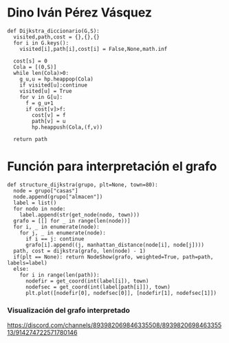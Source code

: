 # Dino Iván Pérez Vásquez

```
def Dijkstra_diccionario(G,S):
  visited,path,cost = {},{},{}
  for i in G.keys():
    visited[i],path[i],cost[i] = False,None,math.inf

  cost[s] = 0
  Cola = [(0,S)]
  while len(Cola)>0:
    g_u,u = hp.heappop(Cola)
    if visited[u]:continue
    visited[u] = True
    for v in G[u]:
      f = g_u+1
      if cost[v]>f:
        cost[v] = f
        path[v] = u
        hp.heappush(Cola,(f,v))

  return path
```

# Función para interpretación el grafo

```
def structure_dijkstra(grupo, plt=None, town=80):
  node = grupo["casas"]
  node.append(grupo["almacen"])
  label = list()
  for nodo in node:
    label.append(str(get_node(nodo, town)))
  grafo = [[] for _ in range(len(node))]
  for i, _ in enumerate(node):
    for j, _ in enumerate(node):
      if i == j: continue
      grafo[i].append((j, manhattan_distance(node[i], node[j])))
  path, cost = dijkstra(grafo, len(node) - 1)
  if(plt == None): return NodeShow(grafo, weighted=True, path=path, labels=label)
  else: 
    for i in range(len(path)):
      nodefir = get_coord(int(label[i]), town)
      nodefsec = get_coord(int(label[path[i]]), town)
      plt.plot([nodefir[0], nodefsec[0]], [nodefir[1], nodefsec[1]])
```
 ### Visualización del grafo interpretado
 
https://discord.com/channels/893982069846335508/893982069846335513/914274722571780146
